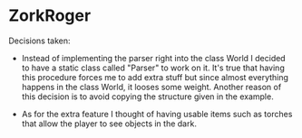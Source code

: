 # ZorkRoger
Decisions taken:

- Instead of implementing the parser right into the class World I decided to have a static class
called "Parser" to work on it. It's true that having this procedure forces me to add extra stuff
but since almost everything happens in the class World, it looses some weight. Another reason of
this decision is to avoid copying the structure given in the example.

- As for the extra feature I thought of having usable items such as torches that allow the
player to see objects in the dark.